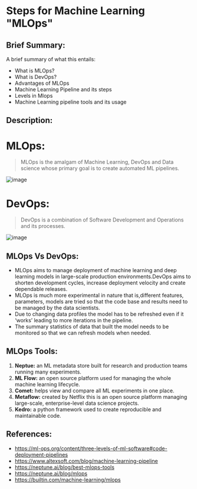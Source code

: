 <h1 align="left">Steps for Machine Learning "MLOps"</h1>


## Brief Summary:
A brief summary of what this entails:
* What is MLOps?
* What is DevOps?
* Advantages of MLOps
* Machine Learning Pipeline and its steps
* Levels in Mlops 
* Machine Learning pipeline tools and its usage

## Description:
# **MLOps:**
>MLOps is the amalgam of Machine Learning, DevOps and Data science whose primary goal is to create automated ML pipelines.

<img align = center>![image](https://user-images.githubusercontent.com/66793093/139496786-8bccd41c-7a14-4f9a-860f-60272a2c04c3.png)</img>

# **DevOps:**
>DevOps is a combination of Software Development and Operations and its processes.

<img align = center>![image](https://user-images.githubusercontent.com/66793093/139497085-8873280c-dfd1-422c-9fd5-5877b6c4fad8.png)</img>

## **MLOps Vs DevOps:**

* MLOps aims to manage deployment of machine learning and deep learning models in large-scale production environments.DevOps aims to shorten development cycles, increase deployment velocity and create dependable releases.
* MLOps is much more experimental in nature that is,different features, parameters, models are tried so that the code base and results need to be managed by the data scientists.
* Due to changing data profiles the model has to be refreshed even if it ‘works’ leading to more iterations in the pipeline.
* The summary statistics of data that built the model needs to be monitored so that we can refresh models when needed.

## **MLOps Tools:**

1. **Neptue:** an ML metadata store built for research and production teams running many experiments.
2. **ML Flow:** an open source platform used for managing the whole machine learning lifecycle.
3. **Comet:** helps view and compare all ML experiments in one place.
4. **Metaflow:** created by Netflix this is an open source platform managing large-scale, enterprise-level data science projects.
5. **Kedro:** a python framework used to create reproducible and maintainable code. 

## **References:**

* https://ml-ops.org/content/three-levels-of-ml-software#code-deployment-pipelines
* https://www.altexsoft.com/blog/machine-learning-pipeline
* https://neptune.ai/blog/best-mlops-tools
* https://neptune.ai/blog/mlops
* https://builtin.com/machine-learning/mlops
